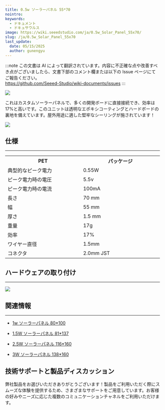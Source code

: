 ```yaml
---
title: 0.5w ソーラーパネル 55*70
nointro:
keywords:
  - ドキュメント
  - ドキュサウルス
image: https://wiki.seeedstudio.com/ja/0.5w_Solar_Panel_55x70/
slug: /ja/0.5w_Solar_Panel_55x70
last_update:
  date: 05/15/2025
  author: gunengyu
---
```

:::note
この文書は AI によって翻訳されています。内容に不正確な点や改善すべき点がございましたら、文書下部のコメント欄または以下の Issue ページにてご報告ください。  
https://github.com/Seeed-Studio/wiki-documents/issues
:::

![](https://files.seeedstudio.com/wiki/0.5w_Solar_Panel_55x70/img/solars.jpg)

これはカスタムソーラーパネルで、多くの開発ボードに直接接続でき、効率は17%と高いです。このユニットは透明なエポキシコーティングとハードボードの裏地を備えています。屋外用途に適した堅牢なシーリングが施されています！

[![](https://files.seeedstudio.com/wiki/Seeed-WiKi/docs/images/300px-Get_One_Now_Banner-ragular.png)](https://www.seeedstudio.com/0-5W-Solar-Panel-55x70-p-632.html)

## 仕様

---
<table>
<tr>
<th> PET
</th>
<th> パッケージ
</th></tr>
<tr>
<td width="400px"> 典型的なピーク電力
</td>
<td width="400px"> 0.55W
</td></tr>
<tr>
<td> ピーク電力時の電圧
</td>
<td> 5.5v
</td></tr>
<tr>
<td> ピーク電力時の電流
</td>
<td> 100mA
</td></tr>
<tr>
<td> 長さ
</td>
<td> 70 mm
</td></tr>
<tr>
<td> 幅
</td>
<td> 55 mm
</td></tr>
<tr>
<td> 厚さ
</td>
<td> 1.5 mm
</td></tr>
<tr>
<td> 重量
</td>
<td> 17g
</td></tr>
<tr>
<td> 効率
</td>
<td> 17%
</td></tr>
<tr>
<td> ワイヤー直径
</td>
<td> 1.5mm
</td></tr>
<tr>
<td> コネクタ
</td>
<td> 2.0mm JST
</td></tr></table>

## ハードウェアの取り付け

---
![](https://files.seeedstudio.com/wiki/0.5w_Solar_Panel_55x70/img/0.5wsolarpanel.JPG)

## 関連情報

---

* [1w ソーラーパネル 80*100](/1w_Solar_Panel_80x100 "1w ソーラーパネル 80*100")

* [1.5W ソーラーパネル 81*137](/1.5W_Solar_Panel_81x137   "1.5W ソーラーパネル 81*137")

* [2.5W ソーラーパネル 116*160](/2.5W_Solar_Panel_116x160 "2.5W ソーラーパネル 116*160")

* [3W ソーラーパネル 138*160](/3W_Solar_Panel_138x160 "3W ソーラーパネル 138*160")

## 技術サポートと製品ディスカッション

弊社製品をお選びいただきありがとうございます！製品をご利用いただく際にスムーズな体験を提供するため、さまざまなサポートをご用意しています。お客様の好みやニーズに応じた複数のコミュニケーションチャネルをご利用いただけます。

<div class="button_tech_support_container">
<a href="https://forum.seeedstudio.com/" class="button_forum"></a> 
<a href="https://www.seeedstudio.com/contacts" class="button_email"></a>
</div>

<div class="button_tech_support_container">
<a href="https://discord.gg/eWkprNDMU7" class="button_discord"></a> 
<a href="https://github.com/Seeed-Studio/wiki-documents/discussions/69" class="button_discussion"></a>
</div>